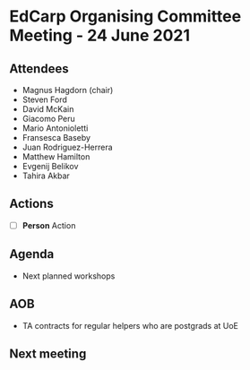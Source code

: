 # EdCarp Organising Committee Meeting - 24 June 2021

## Attendees

* Magnus Hagdorn (chair)
* Steven Ford
* David McKain
* Giacomo Peru
* Mario Antonioletti
* Fransesca Baseby
* Juan Rodriguez-Herrera
* Matthew Hamilton
* Evgenij Belikov
* Tahira Akbar


## Actions
- [ ] **Person** Action

## Agenda
* Next planned workshops

## AOB
* TA contracts for regular helpers who are postgrads at UoE

## Next meeting  
